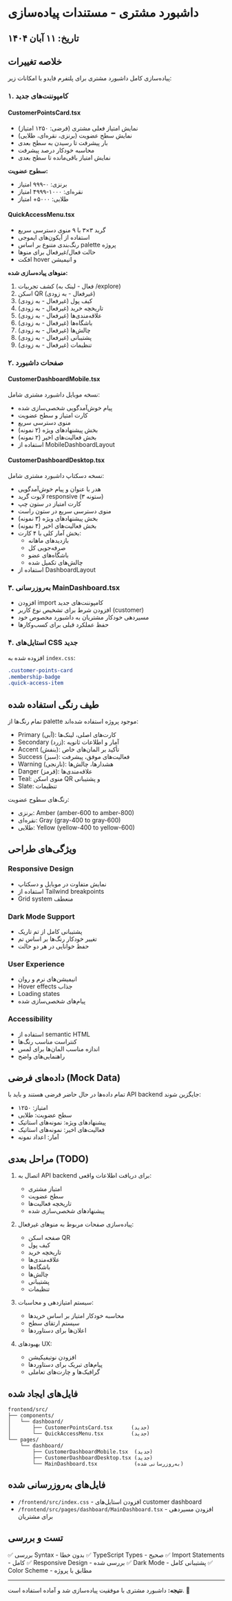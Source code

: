 # داشبورد مشتری - مستندات پیاده‌سازی

## تاریخ: ۱۱ آبان ۱۴۰۴

## خلاصه تغییرات

پیاده‌سازی کامل داشبورد مشتری برای پلتفرم فایدو با امکانات زیر:

### ۱. کامپوننت‌های جدید

#### CustomerPointsCard.tsx
- نمایش امتیاز فعلی مشتری (فرضی: ۱۲۵۰ امتیاز)
- نمایش سطح عضویت (برنزی، نقره‌ای، طلایی)
- بار پیشرفت تا رسیدن به سطح بعدی
- محاسبه خودکار درصد پیشرفت
- نمایش امتیاز باقی‌مانده تا سطح بعدی

**سطوح عضویت:**
- برنزی: ۰-۹۹۹ امتیاز
- نقره‌ای: ۱۰۰۰-۴۹۹۹ امتیاز
- طلایی: ۵۰۰۰+ امتیاز

#### QuickAccessMenu.tsx
- گرید ۳×۳ با ۹ منوی دسترسی سریع
- استفاده از آیکون‌های ایموجی
- رنگ‌بندی متنوع بر اساس palette پروژه
- حالت فعال/غیرفعال برای منوها
- افکت hover و انیمیشن

**منوهای پیاده‌سازی شده:**
1. کشف تجربیات (فعال - لینک به /explore)
2. اسکن QR (غیرفعال - به زودی)
3. کیف پول (غیرفعال - به زودی)
4. تاریخچه خرید (غیرفعال - به زودی)
5. علاقه‌مندی‌ها (غیرفعال - به زودی)
6. باشگاه‌ها (غیرفعال - به زودی)
7. چالش‌ها (غیرفعال - به زودی)
8. پشتیبانی (غیرفعال - به زودی)
9. تنظیمات (غیرفعال - به زودی)

### ۲. صفحات داشبورد

#### CustomerDashboardMobile.tsx
نسخه موبایل داشبورد مشتری شامل:
- پیام خوش‌آمدگویی شخصی‌سازی شده
- کارت امتیاز و سطح عضویت
- منوی دسترسی سریع
- بخش پیشنهادهای ویژه (۲ نمونه)
- بخش فعالیت‌های اخیر (۲ نمونه)
- استفاده از MobileDashboardLayout

#### CustomerDashboardDesktop.tsx
نسخه دسکتاپ داشبورد مشتری شامل:
- هدر با عنوان و پیام خوش‌آمدگویی
- لایوت گرید responsive (۳ ستونه)
- کارت امتیاز در ستون چپ
- منوی دسترسی سریع در ستون راست
- بخش پیشنهادهای ویژه (۳ نمونه)
- بخش فعالیت‌های اخیر (۴ نمونه)
- بخش آمار کلی با ۴ کارت:
  - بازدیدهای ماهانه
  - صرفه‌جویی کل
  - باشگاه‌های عضو
  - چالش‌های تکمیل شده
- استفاده از DashboardLayout

### ۳. به‌روزرسانی MainDashboard.tsx
- افزودن import کامپوننت‌های جدید
- افزودن شرط برای تشخیص نوع کاربر (customer)
- مسیردهی خودکار مشتریان به داشبورد مخصوص خود
- حفظ عملکرد قبلی برای کسب‌وکارها

### ۴. استایل‌های CSS جدید
افزوده شده به `index.css`:
```css
.customer-points-card
.membership-badge
.quick-access-item
```

## طیف رنگی استفاده شده

تمام رنگ‌ها از palette موجود پروژه استفاده شده‌اند:
- Primary (آبی): کارت‌های اصلی، لینک‌ها
- Secondary (زرد): آمار و اطلاعات ثانویه
- Accent (بنفش): تأکید بر المان‌های خاص
- Success (سبز): فعالیت‌های موفق، پیشرفت
- Warning (نارنجی): هشدارها، چالش‌ها
- Danger (قرمز): علاقه‌مندی‌ها
- Teal: منوی اسکن QR و پشتیبانی
- Slate: تنظیمات

رنگ‌های سطوح عضویت:
- برنزی: Amber (amber-600 to amber-800)
- نقره‌ای: Gray (gray-400 to gray-600)
- طلایی: Yellow (yellow-400 to yellow-600)

## ویژگی‌های طراحی

### Responsive Design
- نمایش متفاوت در موبایل و دسکتاپ
- استفاده از Tailwind breakpoints
- Grid system منعطف

### Dark Mode Support
- پشتیبانی کامل از تم تاریک
- تغییر خودکار رنگ‌ها بر اساس تم
- حفظ خوانایی در هر دو حالت

### User Experience
- انیمیشن‌های نرم و روان
- Hover effects جذاب
- Loading states
- پیام‌های شخصی‌سازی شده

### Accessibility
- استفاده از semantic HTML
- کنتراست مناسب رنگ‌ها
- اندازه مناسب المان‌ها برای لمس
- راهنمایی‌های واضح

## داده‌های فرضی (Mock Data)

تمام داده‌ها در حال حاضر فرضی هستند و باید با API backend جایگزین شوند:
- امتیاز: ۱۲۵۰
- سطح عضویت: طلایی
- پیشنهادهای ویژه: نمونه‌های استاتیک
- فعالیت‌های اخیر: نمونه‌های استاتیک
- آمار: اعداد نمونه

## مراحل بعدی (TODO)

1. اتصال به API backend برای دریافت اطلاعات واقعی:
   - امتیاز مشتری
   - سطح عضویت
   - تاریخچه فعالیت‌ها
   - پیشنهادهای شخصی‌سازی شده

2. پیاده‌سازی صفحات مربوط به منوهای غیرفعال:
   - صفحه اسکن QR
   - کیف پول
   - تاریخچه خرید
   - علاقه‌مندی‌ها
   - باشگاه‌ها
   - چالش‌ها
   - پشتیبانی
   - تنظیمات

3. سیستم امتیازدهی و محاسبات:
   - محاسبه خودکار امتیاز بر اساس خریدها
   - سیستم ارتقای سطح
   - اعلان‌ها برای دستاوردها

4. بهبودهای UX:
   - افزودن نوتیفیکیشن
   - پیام‌های تبریک برای دستاوردها
   - گرافیک‌ها و چارت‌های تعاملی

## فایل‌های ایجاد شده

```
frontend/src/
├── components/
│   └── dashboard/
│       ├── CustomerPointsCard.tsx      (جدید)
│       └── QuickAccessMenu.tsx         (جدید)
└── pages/
    └── dashboard/
        ├── CustomerDashboardMobile.tsx  (جدید)
        ├── CustomerDashboardDesktop.tsx (جدید)
        └── MainDashboard.tsx            (به‌روزرسانی شده)
```

## فایل‌های به‌روزرسانی شده

- `/frontend/src/index.css` - افزودن استایل‌های customer dashboard
- `/frontend/src/pages/dashboard/MainDashboard.tsx` - افزودن مسیردهی برای مشتریان

## تست و بررسی

✅ بررسی Syntax - بدون خطا
✅ TypeScript Types - صحیح
✅ Import Statements - کامل
✅ Responsive Design - بررسی شده
✅ Dark Mode - پشتیبانی کامل
✅ Color Scheme - مطابق با پروژه

---
**نتیجه:** داشبورد مشتری با موفقیت پیاده‌سازی شد و آماده استفاده است. 🎉
